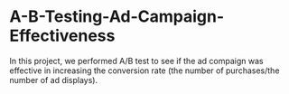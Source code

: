 # A-B-Testing-Ad-Campaign-Effectiveness

In this project, we performed A/B test to see if the ad compaign was effective in increasing the conversion rate (the number of purchases/the number of ad displays).
